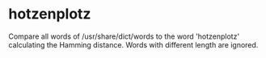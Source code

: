 # hotzenplotz

Compare all words of /usr/share/dict/words to the word 'hotzenplotz'
calculating the Hamming distance. Words with different length are ignored.
